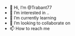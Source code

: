 - 👋 Hi, I’m @Trabant77
- 👀 I’m interested in ..
- 🌱 I’m currently learning
- 💞️ I’m looking to collaborate on
- 📫 How to reach me
